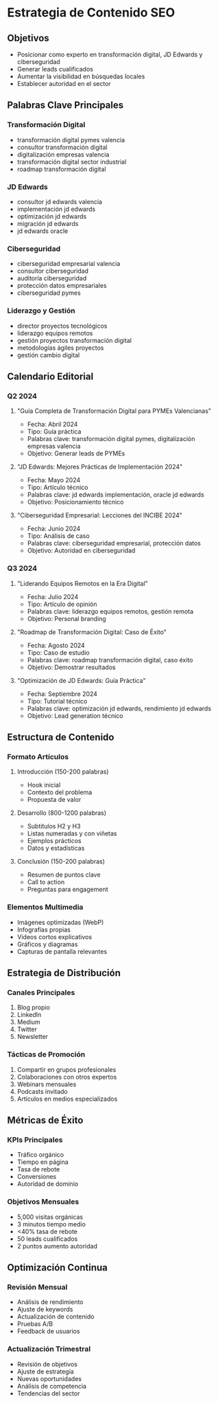 # Estrategia de Contenido SEO

## Objetivos
- Posicionar como experto en transformación digital, JD Edwards y ciberseguridad
- Generar leads cualificados
- Aumentar la visibilidad en búsquedas locales
- Establecer autoridad en el sector

## Palabras Clave Principales
### Transformación Digital
- transformación digital pymes valencia
- consultor transformación digital
- digitalización empresas valencia
- transformación digital sector industrial
- roadmap transformación digital

### JD Edwards
- consultor jd edwards valencia
- implementación jd edwards
- optimización jd edwards
- migración jd edwards
- jd edwards oracle

### Ciberseguridad
- ciberseguridad empresarial valencia
- consultor ciberseguridad
- auditoría ciberseguridad
- protección datos empresariales
- ciberseguridad pymes

### Liderazgo y Gestión
- director proyectos tecnológicos
- liderazgo equipos remotos
- gestión proyectos transformación digital
- metodologías ágiles proyectos
- gestión cambio digital

## Calendario Editorial
### Q2 2024
1. "Guía Completa de Transformación Digital para PYMEs Valencianas"
   - Fecha: Abril 2024
   - Tipo: Guía práctica
   - Palabras clave: transformación digital pymes, digitalización empresas valencia
   - Objetivo: Generar leads de PYMEs

2. "JD Edwards: Mejores Prácticas de Implementación 2024"
   - Fecha: Mayo 2024
   - Tipo: Artículo técnico
   - Palabras clave: jd edwards implementación, oracle jd edwards
   - Objetivo: Posicionamiento técnico

3. "Ciberseguridad Empresarial: Lecciones del INCIBE 2024"
   - Fecha: Junio 2024
   - Tipo: Análisis de caso
   - Palabras clave: ciberseguridad empresarial, protección datos
   - Objetivo: Autoridad en ciberseguridad

### Q3 2024
1. "Liderando Equipos Remotos en la Era Digital"
   - Fecha: Julio 2024
   - Tipo: Artículo de opinión
   - Palabras clave: liderazgo equipos remotos, gestión remota
   - Objetivo: Personal branding

2. "Roadmap de Transformación Digital: Caso de Éxito"
   - Fecha: Agosto 2024
   - Tipo: Caso de estudio
   - Palabras clave: roadmap transformación digital, caso éxito
   - Objetivo: Demostrar resultados

3. "Optimización de JD Edwards: Guía Práctica"
   - Fecha: Septiembre 2024
   - Tipo: Tutorial técnico
   - Palabras clave: optimización jd edwards, rendimiento jd edwards
   - Objetivo: Lead generation técnico

## Estructura de Contenido
### Formato Artículos
1. Introducción (150-200 palabras)
   - Hook inicial
   - Contexto del problema
   - Propuesta de valor

2. Desarrollo (800-1200 palabras)
   - Subtítulos H2 y H3
   - Listas numeradas y con viñetas
   - Ejemplos prácticos
   - Datos y estadísticas

3. Conclusión (150-200 palabras)
   - Resumen de puntos clave
   - Call to action
   - Preguntas para engagement

### Elementos Multimedia
- Imágenes optimizadas (WebP)
- Infografías propias
- Videos cortos explicativos
- Gráficos y diagramas
- Capturas de pantalla relevantes

## Estrategia de Distribución
### Canales Principales
1. Blog propio
2. LinkedIn
3. Medium
4. Twitter
5. Newsletter

### Tácticas de Promoción
1. Compartir en grupos profesionales
2. Colaboraciones con otros expertos
3. Webinars mensuales
4. Podcasts invitado
5. Artículos en medios especializados

## Métricas de Éxito
### KPIs Principales
- Tráfico orgánico
- Tiempo en página
- Tasa de rebote
- Conversiones
- Autoridad de dominio

### Objetivos Mensuales
- 5,000 visitas orgánicas
- 3 minutos tiempo medio
- <40% tasa de rebote
- 50 leads cualificados
- 2 puntos aumento autoridad

## Optimización Continua
### Revisión Mensual
- Análisis de rendimiento
- Ajuste de keywords
- Actualización de contenido
- Pruebas A/B
- Feedback de usuarios

### Actualización Trimestral
- Revisión de objetivos
- Ajuste de estrategia
- Nuevas oportunidades
- Análisis de competencia
- Tendencias del sector 